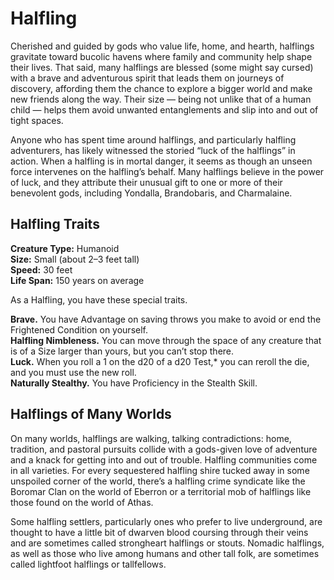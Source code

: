 # Halfling

Cherished and guided by gods who value life, home, and hearth, halflings gravitate toward bucolic havens where family and community help shape their lives.
That said, many halflings are blessed (some might say cursed) with a brave and adventurous spirit that leads them on journeys of discovery, affording them the chance to explore a bigger world and make new friends along the way.
Their size — being not unlike that of a human child — helps them avoid unwanted entanglements and slip into and out of tight spaces.

Anyone who has spent time around halflings, and particularly halfling adventurers, has likely witnessed the storied “luck of the halflings” in action.
When a halfling is in mortal danger, it seems as though an unseen force intervenes on the halfling’s behalf.
Many halflings believe in the power of luck, and they attribute their unusual gift to one or more of their benevolent gods, including Yondalla, Brandobaris, and Charmalaine.

## Halfling Traits

**Creature Type:** Humanoid  
**Size:** Small (about 2–3 feet tall)  
**Speed:** 30 feet  
**Life Span:** 150 years on average  

As a Halfling, you have these special traits.

**Brave.** You have Advantage on saving throws you make to avoid or end the Frightened Condition on yourself.  
**Halfling Nimbleness.** You can move through the space of any creature that is of a Size larger than yours, but you can’t stop there.  
**Luck.** When you roll a 1 on the d20 of a d20 Test,* you can reroll the die, and you must use the new roll.  
**Naturally Stealthy.** You have Proficiency in the Stealth Skill.

## Halflings of Many Worlds

On many worlds, halflings are walking, talking contradictions: home, tradition, and pastoral pursuits collide with a gods-given love of adventure and a knack for getting into and out of trouble.
Halfling communities come in all varieties.
For every sequestered halfling shire tucked away in some unspoiled corner of the world, there’s a halfling crime syndicate like the Boromar Clan on the world of Eberron or a territorial mob of halflings like those found on the world of Athas.

Some halfling settlers, particularly ones who prefer to live underground, are thought to have a little bit of dwarven blood coursing through their veins and are sometimes called strongheart halflings or stouts.
Nomadic halflings, as well as those who live among humans and other tall folk, are sometimes called lightfoot halflings or tallfellows.
